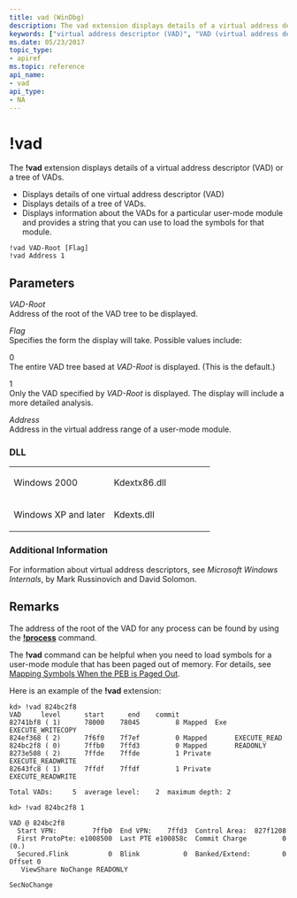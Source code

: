 ```yaml
---
title: vad (WinDbg)
description: The vad extension displays details of a virtual address descriptor (VAD) or a tree of VADs.
keywords: ["virtual address descriptor (VAD)", "VAD (virtual address descriptor)", "addresses, virtual address descriptor (VAD)", "vad Windows Debugging"]
ms.date: 05/23/2017
topic_type:
- apiref
ms.topic: reference
api_name:
- vad
api_type:
- NA
---
```


# !vad


The **!vad** extension displays details of a virtual address descriptor (VAD) or a tree of VADs.

-   Displays details of one virtual address descriptor (VAD)
-   Displays details of a tree of VADs.
-   Displays information about the VADs for a particular user-mode module and provides a string that you can use to load the symbols for that module.

```dbgcmd
!vad VAD-Root [Flag]
!vad Address 1
```

## <span id="ddk__vad_dbg"></span><span id="DDK__VAD_DBG"></span>Parameters


<span id="_______VAD-Root______"></span><span id="_______vad-root______"></span><span id="_______VAD-ROOT______"></span> *VAD-Root*   
Address of the root of the VAD tree to be displayed.

<span id="_______Flag______"></span><span id="_______flag______"></span><span id="_______FLAG______"></span> *Flag*   
Specifies the form the display will take. Possible values include:

<span id="0"></span>0  
The entire VAD tree based at *VAD-Root* is displayed. (This is the default.)

<span id="1"></span>1  
Only the VAD specified by *VAD-Root* is displayed. The display will include a more detailed analysis.

<span id="_______Address______"></span><span id="_______address______"></span><span id="_______ADDRESS______"></span> *Address*   
Address in the virtual address range of a user-mode module.

### <span id="DLL"></span><span id="dll"></span>DLL

<table>
<colgroup>
<col width="50%" />
<col width="50%" />
</colgroup>
<tbody>
<tr class="odd">
<td align="left"><p>Windows 2000</p></td>
<td align="left"><p>Kdextx86.dll</p></td>
</tr>
<tr class="even">
<td align="left"><p>Windows XP and later</p></td>
<td align="left"><p>Kdexts.dll</p></td>
</tr>
</tbody>
</table>

 

### Additional Information

For information about virtual address descriptors, see *Microsoft Windows Internals*, by Mark Russinovich and David Solomon. 

## Remarks

The address of the root of the VAD for any process can be found by using the [**!process**](-process.md) command.

The **!vad** command can be helpful when you need to load symbols for a user-mode module that has been paged out of memory. For details, see [Mapping Symbols When the PEB is Paged Out](../debugger/mapping-symbols-when-the-peb-is-paged-out.md).

Here is an example of the **!vad** extension:

```dbgcmd
kd> !vad 824bc2f8
VAD     level      start      end    commit
82741bf8 ( 1)      78000    78045         8 Mapped  Exe  EXECUTE_WRITECOPY
824ef368 ( 2)      7f6f0    7f7ef         0 Mapped       EXECUTE_READ
824bc2f8 ( 0)      7ffb0    7ffd3         0 Mapped       READONLY
8273e508 ( 2)      7ffde    7ffde         1 Private      EXECUTE_READWRITE
82643fc8 ( 1)      7ffdf    7ffdf         1 Private      EXECUTE_READWRITE

Total VADs:     5  average level:    2  maximum depth: 2

kd> !vad 824bc2f8 1

VAD @ 824bc2f8
  Start VPN:         7ffb0  End VPN:    7ffd3  Control Area:  827f1208
  First ProtoPte: e1008500  Last PTE e100858c  Commit Charge         0 (0.)
  Secured.Flink          0  Blink           0  Banked/Extend:        0 Offset 0
   ViewShare NoChange READONLY

SecNoChange 
```

 

 





